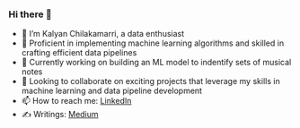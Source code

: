 ### Hi there 👋

- 🔭 I’m Kalyan Chilakamarri, a data enthusiast
- 🌱 Proficient in implementing machine learning algorithms and skilled in crafting efficient data pipelines
- 🔨 Currently working on building an ML model to indentify sets of musical notes
- 👯 Looking to collaborate on exciting projects that leverage my skills in machine learning and data pipeline development
- 📫 How to reach me: [LinkedIn](https://www.linkedin.com/in/kalyan96/)
- ✍️ Writings: [Medium](https://medium.com/@kalyanchilakamarri)
